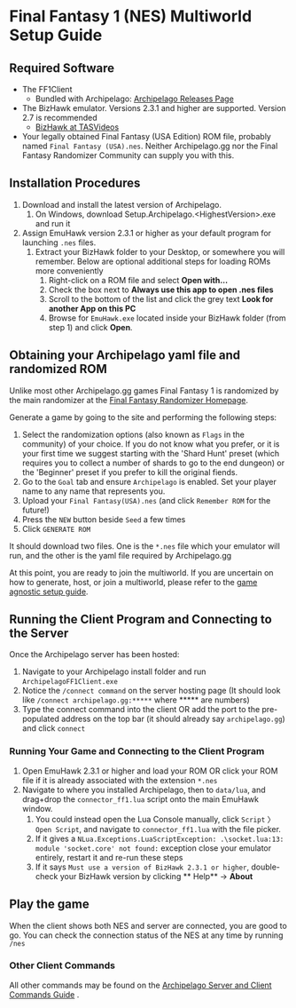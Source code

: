 # Final Fantasy 1 (NES) Multiworld Setup Guide

## Required Software

- The FF1Client
    - Bundled with Archipelago: [Archipelago Releases Page](https://github.com/ArchipelagoMW/Archipelago/releases)
- The BizHawk emulator. Versions 2.3.1 and higher are supported. Version 2.7 is recommended
    - [BizHawk at TASVideos](https://tasvideos.org/BizHawk)
- Your legally obtained Final Fantasy (USA Edition) ROM file, probably named `Final Fantasy (USA).nes`. Neither
  Archipelago.gg nor the Final Fantasy Randomizer Community can supply you with this.

## Installation Procedures

1. Download and install the latest version of Archipelago.
    1. On Windows, download Setup.Archipelago.<HighestVersion\>.exe and run it
2. Assign EmuHawk version 2.3.1 or higher as your default program for launching `.nes` files.
    1. Extract your BizHawk folder to your Desktop, or somewhere you will remember. Below are optional additional steps
       for loading ROMs more conveniently
        1. Right-click on a ROM file and select **Open with...**
        2. Check the box next to **Always use this app to open .nes files**
        3. Scroll to the bottom of the list and click the grey text **Look for another App on this PC**
        4. Browse for `EmuHawk.exe` located inside your BizHawk folder (from step 1) and click **Open**.

## Obtaining your Archipelago yaml file and randomized ROM

Unlike most other Archipelago.gg games Final Fantasy 1 is randomized by the main randomizer at
the [Final Fantasy Randomizer Homepage](https://finalfantasyrandomizer.com/).

Generate a game by going to the site and performing the following steps:

1. Select the randomization options (also known as `Flags` in the community) of your choice. If you do not know what you
   prefer, or it is your first time we suggest starting with the 'Shard Hunt' preset (which requires you to collect a
   number of shards to go to the end dungeon) or the 'Beginner' preset if you prefer to kill the original fiends.
2. Go to the `Goal` tab and ensure `Archipelago` is enabled. Set your player name to any name that represents you.
3. Upload your `Final Fantasy(USA).nes` (and click `Remember ROM` for the future!)
4. Press the `NEW` button beside `Seed` a few times
5. Click `GENERATE ROM`

It should download two files. One is the `*.nes` file which your emulator will run, and the other is the yaml file
required by Archipelago.gg

At this point, you are ready to join the multiworld. If you are uncertain on how to generate, host, or join a multiworld,
please refer to the [game agnostic setup guide](/tutorial/Archipelago/setup/en).

## Running the Client Program and Connecting to the Server

Once the Archipelago server has been hosted:

1. Navigate to your Archipelago install folder and run `ArchipelagoFF1Client.exe`
2. Notice the `/connect command` on the server hosting page (It should look like `/connect archipelago.gg:*****`
   where ***** are numbers)
3. Type the connect command into the client OR add the port to the pre-populated address on the top bar (it should
   already say `archipelago.gg`) and click `connect`

### Running Your Game and Connecting to the Client Program

1. Open EmuHawk 2.3.1 or higher and load your ROM OR click your ROM file if it is already associated with the
   extension `*.nes`
2. Navigate to where you installed Archipelago, then to `data/lua`, and drag+drop the `connector_ff1.lua` script onto
   the main EmuHawk window.
    1. You could instead open the Lua Console manually, click `Script` 〉 `Open Script`, and navigate to
       `connector_ff1.lua` with the file picker.
    2. If it gives a `NLua.Exceptions.LuaScriptException: .\socket.lua:13: module 'socket.core' not found:` exception
       close your emulator entirely, restart it and re-run these steps
    3. If it says `Must use a version of BizHawk 2.3.1 or higher`, double-check your BizHawk version by clicking **
       Help** -> **About**

## Play the game

When the client shows both NES and server are connected, you are good to go. You can check the connection status of the
NES at any time by running `/nes`

### Other Client Commands

All other commands may be found on the [Archipelago Server and Client Commands Guide](/tutorial/Archipelago/commands/en)
.
